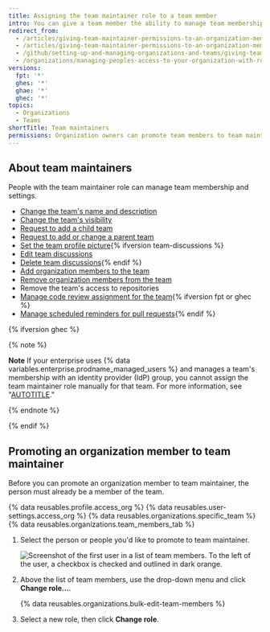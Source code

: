 ```yaml
---
title: Assigning the team maintainer role to a team member
intro: You can give a team member the ability to manage team membership and settings by assigning the team maintainer role.
redirect_from:
  - /articles/giving-team-maintainer-permissions-to-an-organization-member-early-access-program
  - /articles/giving-team-maintainer-permissions-to-an-organization-member
  - /github/setting-up-and-managing-organizations-and-teams/giving-team-maintainer-permissions-to-an-organization-member
  - /organizations/managing-peoples-access-to-your-organization-with-roles/giving-team-maintainer-permissions-to-an-organization-member
versions:
  fpt: '*'
  ghes: '*'
  ghae: '*'
  ghec: '*'
topics:
  - Organizations
  - Teams
shortTitle: Team maintainers
permissions: Organization owners can promote team members to team maintainers.
---
```


## About team maintainers

People with the team maintainer role can manage team membership and settings.

- [Change the team's name and description](/organizations/organizing-members-into-teams/renaming-a-team)
- [Change the team's visibility](/organizations/organizing-members-into-teams/changing-team-visibility)
- [Request to add a child team](/organizations/organizing-members-into-teams/requesting-to-add-a-child-team)
- [Request to add or change a parent team](/organizations/organizing-members-into-teams/requesting-to-add-or-change-a-parent-team)
- [Set the team profile picture](/organizations/organizing-members-into-teams/setting-your-teams-profile-picture){% ifversion team-discussions %}
- [Edit team discussions](/communities/moderating-comments-and-conversations/managing-disruptive-comments#editing-a-comment)
- [Delete team discussions](/communities/moderating-comments-and-conversations/managing-disruptive-comments#deleting-a-comment){% endif %}
- [Add organization members to the team](/organizations/organizing-members-into-teams/adding-organization-members-to-a-team)
- [Remove organization members from the team](/organizations/organizing-members-into-teams/removing-organization-members-from-a-team)
- Remove the team's access to repositories
- [Manage code review assignment for the team](/organizations/organizing-members-into-teams/managing-code-review-settings-for-your-team){% ifversion fpt or ghec %}
- [Manage scheduled reminders for pull requests](/organizations/organizing-members-into-teams/managing-scheduled-reminders-for-your-team){% endif %}

{% ifversion ghec %}

{% note %}

**Note** If your enterprise uses {% data variables.enterprise.prodname_managed_users %} and manages a team's membership with an identity provider (IdP) group, you cannot assign the team maintainer role manually for that team. For more information, see "[AUTOTITLE](/admin/identity-and-access-management/using-enterprise-managed-users-for-iam/managing-team-memberships-with-identity-provider-groups)."

{% endnote %}

{% endif %}

## Promoting an organization member to team maintainer

Before you can promote an organization member to team maintainer, the person must already be a member of the team.

{% data reusables.profile.access_org %}
{% data reusables.user-settings.access_org %}
{% data reusables.organizations.specific_team %}
{% data reusables.organizations.team_members_tab %}
1. Select the person or people you'd like to promote to team maintainer.

   ![Screenshot of the first user in a list of team members. To the left of the user, a checkbox is checked and outlined in dark orange.](/assets/images/help/teams/team-member-check-box.png)
1. Above the list of team members, use the drop-down menu and click **Change role...**.

   {% data reusables.organizations.bulk-edit-team-members %}
1. Select a new role, then click **Change role**.
